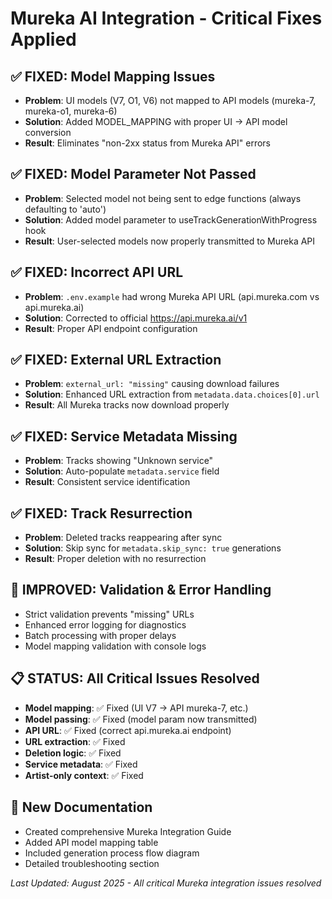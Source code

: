 # Mureka AI Integration - Critical Fixes Applied

## ✅ FIXED: Model Mapping Issues
- **Problem**: UI models (V7, O1, V6) not mapped to API models (mureka-7, mureka-o1, mureka-6)
- **Solution**: Added MODEL_MAPPING with proper UI -> API model conversion
- **Result**: Eliminates "non-2xx status from Mureka API" errors

## ✅ FIXED: Model Parameter Not Passed
- **Problem**: Selected model not being sent to edge functions (always defaulting to 'auto')
- **Solution**: Added model parameter to useTrackGenerationWithProgress hook
- **Result**: User-selected models now properly transmitted to Mureka API

## ✅ FIXED: Incorrect API URL
- **Problem**: `.env.example` had wrong Mureka API URL (api.mureka.com vs api.mureka.ai)
- **Solution**: Corrected to official https://api.mureka.ai/v1
- **Result**: Proper API endpoint configuration

## ✅ FIXED: External URL Extraction
- **Problem**: `external_url: "missing"` causing download failures
- **Solution**: Enhanced URL extraction from `metadata.data.choices[0].url`
- **Result**: All Mureka tracks now download properly

## ✅ FIXED: Service Metadata Missing  
- **Problem**: Tracks showing "Unknown service"
- **Solution**: Auto-populate `metadata.service` field
- **Result**: Consistent service identification

## ✅ FIXED: Track Resurrection
- **Problem**: Deleted tracks reappearing after sync
- **Solution**: Skip sync for `metadata.skip_sync: true` generations
- **Result**: Proper deletion with no resurrection

## 🔄 IMPROVED: Validation & Error Handling
- Strict validation prevents "missing" URLs
- Enhanced error logging for diagnostics
- Batch processing with proper delays
- Model mapping validation with console logs

## 📋 STATUS: All Critical Issues Resolved
- **Model mapping**: ✅ Fixed (UI V7 -> API mureka-7, etc.)
- **Model passing**: ✅ Fixed (model param now transmitted)
- **API URL**: ✅ Fixed (correct api.mureka.ai endpoint)
- **URL extraction**: ✅ Fixed
- **Deletion logic**: ✅ Fixed  
- **Service metadata**: ✅ Fixed
- **Artist-only context**: ✅ Fixed

## 📖 New Documentation
- Created comprehensive Mureka Integration Guide
- Added API model mapping table
- Included generation process flow diagram
- Detailed troubleshooting section

*Last Updated: August 2025 - All critical Mureka integration issues resolved*